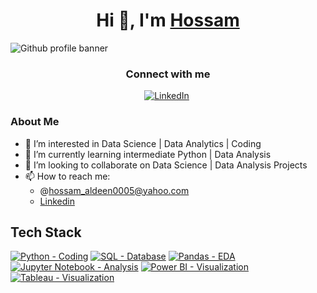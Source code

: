 <h1 align="center">Hi 👋, I'm <a href="https://www.linkedin.com/in/hossam-elshabory/" target="blank">
Hossam</a></h1>

![Github profile banner](https://user-images.githubusercontent.com/33160969/196063749-90d9a19d-c805-414f-adef-1b26346b1c0b.png)

<h3 align="center">Connect with me</h3>
<p align="center">
<a href="https://www.linkedin.com/in/hossam-elshabory/"><img src="https://img.shields.io/badge/linkedin-%230077B5.svg?&style=for-the-badge&logo=linkedin&logoColor=white" alt="LinkedIn" /></a>&nbsp;
</p>

### About Me
- 👀 I’m interested in Data Science | Data Analytics | Coding
- 🌱 I’m currently learning intermediate Python | Data Analysis
- 💞️ I’m looking to collaborate on Data Science | Data Analysis Projects
- 📫 How to reach me:
  - @hossam_aldeen0005@yahoo.com
  - [Linkedin](https://www.linkedin.com/in/hossam-elshabory/)

## Tech Stack
[![Python - Coding](https://img.shields.io/badge/Python-Coding-0053bf?style=for-the-badge&logo=python&logoColor=yellow)](https://)
[![SQL - Database](https://img.shields.io/badge/SQL-Database-0053bf?style=for-the-badge&logo=MySQL)](https://)
[![Pandas - EDA](https://img.shields.io/badge/Pandas-EDA-0053bf?style=for-the-badge&logo=pandas)](https://)
[![Jupyter Notebook - Analysis](https://img.shields.io/badge/Jupyter_Notebook-Analysis-0053bf?style=for-the-badge&logo=jupyter)](https://)
[![Power BI - Visualization ](https://img.shields.io/badge/Power_BI-Visualization_-0053bf?style=for-the-badge&logo=power+bi)](https://)
[![Tableau - Visualization ](https://img.shields.io/badge/Tableau-Visualization_-0053bf?style=for-the-badge&logo=tableau)](https://)
